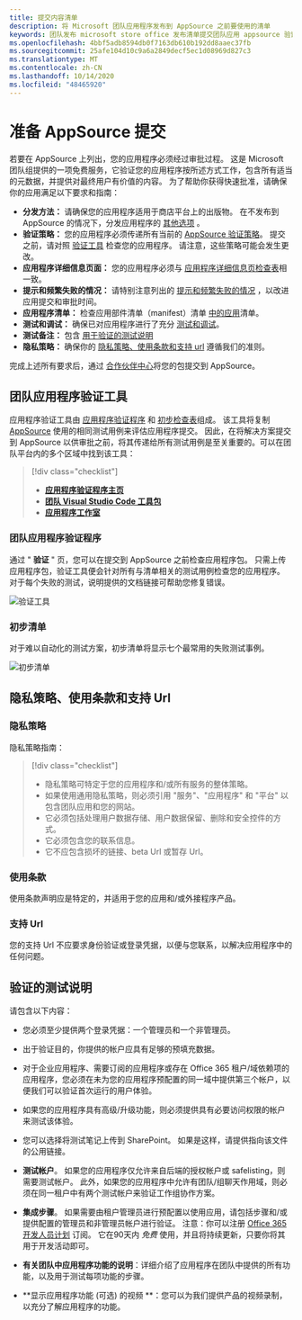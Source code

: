 ```yaml
---
title: 提交内容清单
description: 将 Microsoft 团队应用程序发布到 AppSource 之前要使用的清单
keywords: 团队发布 microsoft store office 发布清单提交团队应用 appsource 验证
ms.openlocfilehash: 4bbf5adb8594db0f7163db610b192dd8aaec37fb
ms.sourcegitcommit: 25afe104d10c9a6a2849decf5ec1d08969d827c3
ms.translationtype: MT
ms.contentlocale: zh-CN
ms.lasthandoff: 10/14/2020
ms.locfileid: "48465920"
---
```

# <a name="prepare-for-appsource-submission"></a>准备 AppSource 提交  

若要在 AppSource 上列出，您的应用程序必须经过审批过程。 这是 Microsoft 团队组提供的一项免费服务，它验证您的应用程序按所述方式工作，包含所有适当的元数据，并提供对最终用户有价值的内容。 为了帮助你获得快速批准，请确保你的应用满足以下要求和指南：

* **分发方法：** 请确保您的应用程序适用于商店平台上的出版物。 在不发布到 AppSource 的情况下，分发应用程序的 [其他选项](../../overview.md) 。
* **验证策略：** 您的应用程序必须传递所有当前的 [AppSource 验证策略](https://docs.microsoft.com/legal/marketplace/certification-policies#1140-teams)。 提交之前，请对照 [验证工具](#teams-app-validation-tool) 检查您的应用程序。 请注意，这些策略可能会发生更改。
* **应用程序详细信息页面：** 您的应用程序必须与  [应用程序详细信息页检查表](detail-page-checklist.md)相一致。
* **提示和频繁失败的情况：** 请特别注意列出的 [提示和频繁失败的情况](frequently-failed-cases.md)  ，以改进应用提交和审批时间。
* **应用程序清单：** 检查应用部件清单（manifest）清单 [中的应用](app-manifest-checklist.md)清单。
* **测试和调试：** 确保已对应用程序进行了充分 [测试和调试](../../../build-and-test/debug.md)。
* **测试备注：** 包含 [用于验证的测试说明](#test-notes-for-validation)
* **隐私策略：** 确保你的 [隐私策略、使用条款和支持 url](#privacy-policy-terms-of-use-and-support-urls) 遵循我们的准则。

完成上述所有要求后，通过 [合作伙伴中心](/office/dev/store/use-partner-center-to-submit-to-appsource)将您的包提交到 AppSource。

## <a name="teams-app-validation-tool"></a>团队应用程序验证工具

应用程序验证工具由 [应用程序验证程序](#teams-app-validator) 和 [初步检查表](#preliminary-checklist)组成。 该工具将复制 [AppSource](/office/dev/store/submit-to-appsource-via-partner-center) 使用的相同测试用例来评估应用程序提交。 因此，在将解决方案提交到 AppSource 以供审批之前，将其传递给所有测试用例是至关重要的。可以在团队平台内的多个区域中找到该工具：

> [!div class="checklist"]
>
> * [**应用程序验证程序主页**](https://dev.teams.microsoft.com/appvalidation.html)
> * [**团队 Visual Studio Code 工具包**](/toolkit/visual-studio-code-overview.md)
> * [**应用程序工作室**](/concepts/build-and-test/app-studio-overview.md)

### <a name="teams-app-validator"></a>团队应用程序验证程序

通过 " **验证** " 页，您可以在提交到 AppSource 之前检查应用程序包。 只需上传应用程序包，验证工具便会针对所有与清单相关的测试用例检查您的应用程序。 对于每个失败的测试，说明提供的文档链接可帮助您修复错误。

![验证工具](../../../../assets/images/validation-tool/validator.png)

### <a name="preliminary-checklist"></a>初步清单

对于难以自动化的测试方案，初步清单将显示七个最常用的失败测试事例。

![初步清单](../../../../assets/images/validation-tool/preliminary-checklist.png)

## <a name="privacy-policy-terms-of-use-and-support-urls"></a>隐私策略、使用条款和支持 Url

### <a name="privacy-policy"></a>隐私策略

隐私策略指南：

> [!div class="checklist"]
>
> * 隐私策略可特定于您的应用程序和/或所有服务的整体策略。
> * 如果使用通用隐私策略，则必须引用 "服务"、"应用程序" 和 "平台" 以包含团队应用和您的网站。
> * 它必须包括处理用户数据存储、用户数据保留、删除和安全控件的方式。
> * 它必须包含您的联系信息。
> * 它不应包含损坏的链接、beta Url 或暂存 Url。

### <a name="terms-of-use"></a>使用条款

使用条款声明应是特定的，并适用于您的应用和/或外接程序产品。

### <a name="support-urls"></a>支持 Url

您的支持 Url 不应要求身份验证或登录凭据，以便与您联系，以解决应用程序中的任何问题。

## <a name="test-notes-for-validation"></a>验证的测试说明

请包含以下内容：

* 您必须至少提供两个登录凭据：一个管理员和一个非管理员。

* 出于验证目的，你提供的帐户应具有足够的预填充数据。

* 对于企业应用程序、需要订阅的应用程序或存在 Office 365 租户/域依赖项的应用程序，您必须在未为您的应用程序预配置的同一域中提供第三个帐户，以便我们可以验证首次运行的用户体验。

* 如果您的应用程序具有高级/升级功能，则必须提供具有必要访问权限的帐户来测试该体验。

* 您可以选择将测试笔记上传到 SharePoint。 如果是这样，请提供指向该文件的公用链接。

* **测试帐户**。 如果您的应用程序仅允许来自后端的授权帐户或 safelisting，则需要测试帐户。 此外，如果您的应用程序中允许有团队/组聊天作用域，则必须在同一租户中有两个测试帐户来验证工作组协作方案。

* **集成步骤**。 如果需要由租户管理员进行预配置以使用应用，请包括步骤和/或提供配置的管理员和非管理员帐户进行验证。 注意：你可以注册 [Office 365 开发人员计划](https://developer.microsoft.com/microsoft-365/dev-program) 订阅。 它在90天内 *免费* 使用，并且将持续更新，只要你将其用于开发活动即可。

* **有关团队中应用程序功能的说明**：详细介绍了应用程序在团队中提供的所有功能，以及用于测试每项功能的步骤。

* **显示应用程序功能 (可选) 的视频 **：您可以为我们提供产品的视频录制，以充分了解应用程序的功能。
